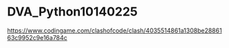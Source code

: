# DVA_Python10140225

https://www.codingame.com/clashofcode/clash/4035514861a1308be2886163c9952c9e16a784c